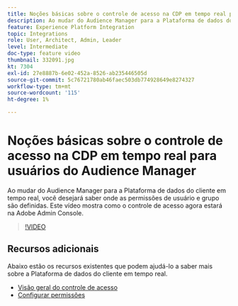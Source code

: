 ```yaml
---
title: Noções básicas sobre o controle de acesso na CDP em tempo real para usuários do Audience Manager
description: Ao mudar do Audience Manager para a Plataforma de dados do cliente em tempo real, você desejará saber onde as permissões de usuário e grupo são definidas. Este vídeo mostra como o controle de acesso agora estará na Adobe Admin Console.
feature: Experience Platform Integration
topic: Integrations
role: User, Architect, Admin, Leader
level: Intermediate
doc-type: feature video
thumbnail: 332091.jpg
kt: 7304
exl-id: 27e8887b-6e02-452a-8526-ab235446505d
source-git-commit: 5c76721780ab46faec503db774928649e8274327
workflow-type: tm+mt
source-wordcount: '115'
ht-degree: 1%

---
```


# Noções básicas sobre o controle de acesso na CDP em tempo real para usuários do Audience Manager

Ao mudar do Audience Manager para a Plataforma de dados do cliente em tempo real, você desejará saber onde as permissões de usuário e grupo são definidas. Este vídeo mostra como o controle de acesso agora estará na Adobe Admin Console.

>[!VIDEO](https://video.tv.adobe.com/v/332091/?quality=12&learn=on)

## Recursos adicionais

Abaixo estão os recursos existentes que podem ajudá-lo a saber mais sobre a Plataforma de dados do cliente em tempo real.

* [Visão geral do controle de acesso](https://experienceleague.adobe.com/docs/experience-platform/access-control/home.html?lang=en#access-control-hierarchy-and-workflow)
* [Configurar permissões](https://experienceleague.adobe.com/docs/platform-learn/getting-started-for-data-architects-and-data-engineers/configure-permissions.html?lang=en)
